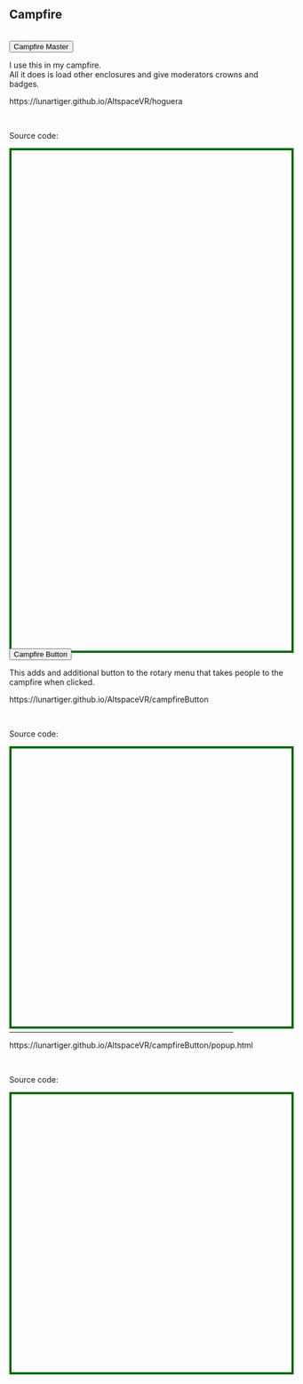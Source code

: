 <h2>Campfire</h2>
<br>
<button class="collapsible" id="master" data-parent="master" data-child="master-child">Campfire Master</button>
<div id="master-child" class="innertext" data-parent="master">
	<p>I use this in my campfire.<br>All it does is load other enclosures and give moderators crowns and badges.</p>
	<p><a href="https://lunartiger.github.io/AltspaceVR/hoguera" style="text-decoration:none">https://lunartiger.github.io/AltspaceVR/hoguera</a></p>
	<br>
	<p>Source code:</p>
	<div id='rawfile0' style="border: 0;max-width:100%;max-height:95%;height:900px;width:705px;display: inline-block;">
		<pre id="thePre0" style="text-align:left; background:transparent; color: green;max-width:100%;max-height:100%;height:900px;width:705px;border: 4px solid #006900;margin: auto;overflow: scroll;display: block;"></pre>
	</div>
</div>
<script>
fetch('https://raw.githubusercontent.com/LunarTiger/AltspaceVR/master/hoguera/index.html')
.then(body=>body.text())
.then(body=>{document.getElementById('thePre0').innerText = body;})
</script>
<button class="collapsible" id="button" data-parent="button" data-child="button-child">Campfire Button</button>
<div id="button-child" class="innertext" data-parent="button">
	<p>This adds and additional button to the rotary menu that takes people to the campfire when clicked.</p>
	<p><a href="https://lunartiger.github.io/AltspaceVR/campfireButton" style="text-decoration:none">https://lunartiger.github.io/AltspaceVR/campfireButton</a></p>
	<br>
	<p>Source code:</p>
	<div id='rawfile1' style="border: 0;max-width:100%;max-height:95%;height:500px;width:705px;display: inline-block;">
		<pre id="thePre1" style="text-align:left; background:transparent; color: green;max-width:100%;max-height:100%;height:900px;width:705px;border: 4px solid #006900;margin: auto;overflow: scroll;display: block;"></pre>
	</div>
	<hr style="width:80%">
	<p><a href="https://lunartiger.github.io/AltspaceVR/campfireButton/popup.html" style="text-decoration:none">https://lunartiger.github.io/AltspaceVR/campfireButton/popup.html</a></p>
	<br>
	<p>Source code:</p>
	<div id='rawfile2' style="border: 0;max-width:100%;max-height:95%;height:500px;width:705px;display: inline-block;">
		<pre id="thePre2" style="text-align:left; background:transparent; color: green;max-width:100%;max-height:100%;height:900px;width:705px;border: 4px solid #006900;margin: auto;overflow: scroll;display: block;"></pre>
	</div>
</div>
<script>
fetch('https://raw.githubusercontent.com/LunarTiger/AltspaceVR/master/campfireButton/index.html')
.then(body=>body.text())
.then(body=>{document.getElementById('thePre1').innerText = body;})
</script>
<script>
fetch('https://raw.githubusercontent.com/LunarTiger/AltspaceVR/master/campfireButton/popup.html')
.then(body=>body.text())
.then(body=>{document.getElementById('thePre2').innerText = body;})
</script>
<hr style="height:50px; visibility:hidden;" />
